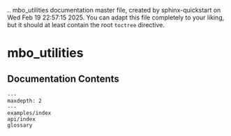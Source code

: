 .. mbo_utilities documentation master file, created by
   sphinx-quickstart on Wed Feb 19 22:57:15 2025.
   You can adapt this file completely to your liking, but it should at least
   contain the root `toctree` directive.

# mbo_utilities

## Documentation Contents

```{toctree}
---
maxdepth: 2
---
examples/index
api/index
glossary
```

